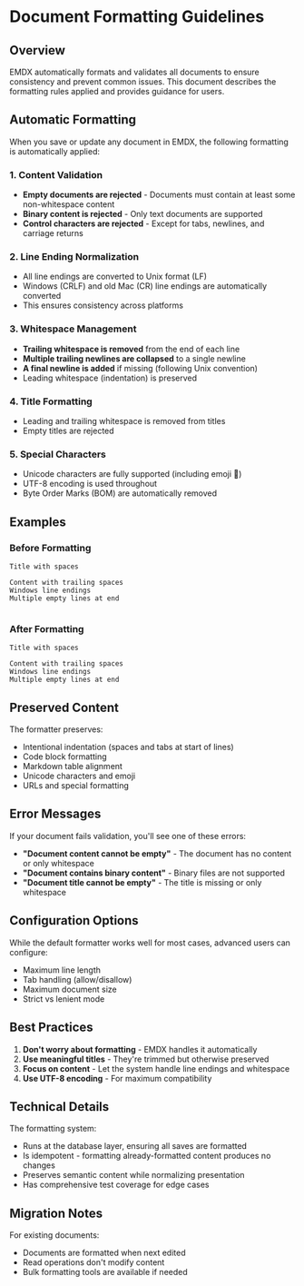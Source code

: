 # Document Formatting Guidelines

## Overview

EMDX automatically formats and validates all documents to ensure consistency and prevent common issues. This document describes the formatting rules applied and provides guidance for users.

## Automatic Formatting

When you save or update any document in EMDX, the following formatting is automatically applied:

### 1. Content Validation
- **Empty documents are rejected** - Documents must contain at least some non-whitespace content
- **Binary content is rejected** - Only text documents are supported
- **Control characters are rejected** - Except for tabs, newlines, and carriage returns

### 2. Line Ending Normalization
- All line endings are converted to Unix format (LF)
- Windows (CRLF) and old Mac (CR) line endings are automatically converted
- This ensures consistency across platforms

### 3. Whitespace Management
- **Trailing whitespace is removed** from the end of each line
- **Multiple trailing newlines are collapsed** to a single newline
- **A final newline is added** if missing (following Unix convention)
- Leading whitespace (indentation) is preserved

### 4. Title Formatting
- Leading and trailing whitespace is removed from titles
- Empty titles are rejected

### 5. Special Characters
- Unicode characters are fully supported (including emoji 🎯)
- UTF-8 encoding is used throughout
- Byte Order Marks (BOM) are automatically removed

## Examples

### Before Formatting
```
Title with spaces   

Content with trailing spaces   
Windows line endings
Multiple empty lines at end


```

### After Formatting
```
Title with spaces

Content with trailing spaces
Windows line endings
Multiple empty lines at end
```

## Preserved Content

The formatter preserves:
- Intentional indentation (spaces and tabs at start of lines)
- Code block formatting
- Markdown table alignment
- Unicode characters and emoji
- URLs and special formatting

## Error Messages

If your document fails validation, you'll see one of these errors:

- **"Document content cannot be empty"** - The document has no content or only whitespace
- **"Document contains binary content"** - Binary files are not supported
- **"Document title cannot be empty"** - The title is missing or only whitespace

## Configuration Options

While the default formatter works well for most cases, advanced users can configure:

- Maximum line length
- Tab handling (allow/disallow)
- Maximum document size
- Strict vs lenient mode

## Best Practices

1. **Don't worry about formatting** - EMDX handles it automatically
2. **Use meaningful titles** - They're trimmed but otherwise preserved
3. **Focus on content** - Let the system handle line endings and whitespace
4. **Use UTF-8 encoding** - For maximum compatibility

## Technical Details

The formatting system:
- Runs at the database layer, ensuring all saves are formatted
- Is idempotent - formatting already-formatted content produces no changes
- Preserves semantic content while normalizing presentation
- Has comprehensive test coverage for edge cases

## Migration Notes

For existing documents:
- Documents are formatted when next edited
- Read operations don't modify content
- Bulk formatting tools are available if needed